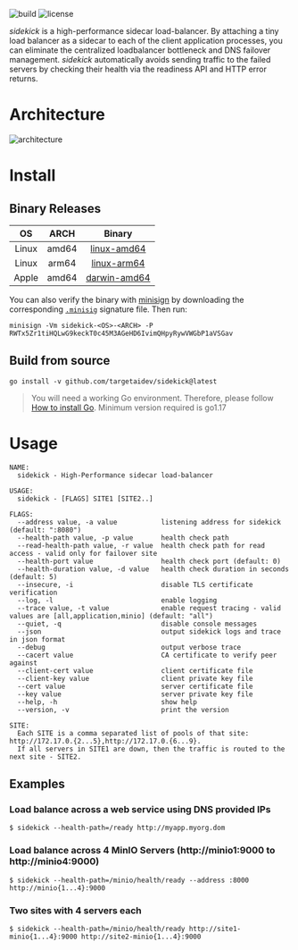 ![build](https://github.com/targetaidev/sidekick/workflows/CI/badge.svg) ![license](https://img.shields.io/badge/license-AGPL%20V3-blue)

*sidekick* is a high-performance sidecar load-balancer. By attaching a tiny load balancer as a sidecar to each of the client application processes, you can eliminate the centralized loadbalancer bottleneck and DNS failover management. *sidekick* automatically avoids sending traffic to the failed servers by checking their health via the readiness API and HTTP error returns.

# Architecture
![architecture](https://raw.githubusercontent.com/minio/sidekick/master/arch_sidekick.png)

# Install

## Binary Releases

| OS      | ARCH    | Binary                                                                                                 |
|:-------:|:-------:|:------------------------------------------------------------------------------------------------------:|
| Linux   | amd64   | [linux-amd64](https://github.com/minio/sidekick/releases/latest/download/sidekick-linux-amd64)         |
| Linux   | arm64   | [linux-arm64](https://github.com/minio/sidekick/releases/latest/download/sidekick-linux-arm64)         |
| Apple   | amd64   | [darwin-amd64](https://github.com/minio/sidekick/releases/latest/download/sidekick-darwin-amd64)       |

You can also verify the binary with [minisign](https://jedisct1.github.io/minisign/) by downloading the corresponding [`.minisig`](https://github.com/minio/sidekick/releases/latest) signature file. Then run:
```
minisign -Vm sidekick-<OS>-<ARCH> -P RWTx5Zr1tiHQLwG9keckT0c45M3AGeHD6IvimQHpyRywVWGbP1aVSGav
```

## Build from source

```
go install -v github.com/targetaidev/sidekick@latest
```

> You will need a working Go environment. Therefore, please follow [How to install Go](https://golang.org/doc/install).
> Minimum version required is go1.17

# Usage

```
NAME:
  sidekick - High-Performance sidecar load-balancer

USAGE:
  sidekick - [FLAGS] SITE1 [SITE2..]

FLAGS:
  --address value, -a value           listening address for sidekick (default: ":8080")
  --health-path value, -p value       health check path
  --read-health-path value, -r value  health check path for read access - valid only for failover site
  --health-port value                 health check port (default: 0)
  --health-duration value, -d value   health check duration in seconds (default: 5)
  --insecure, -i                      disable TLS certificate verification
  --log, -l                           enable logging
  --trace value, -t value             enable request tracing - valid values are [all,application,minio] (default: "all")
  --quiet, -q                         disable console messages
  --json                              output sidekick logs and trace in json format
  --debug                             output verbose trace
  --cacert value                      CA certificate to verify peer against
  --client-cert value                 client certificate file
  --client-key value                  client private key file
  --cert value                        server certificate file
  --key value                         server private key file
  --help, -h                          show help
  --version, -v                       print the version

SITE:
  Each SITE is a comma separated list of pools of that site: http://172.17.0.{2...5},http://172.17.0.{6...9}.
  If all servers in SITE1 are down, then the traffic is routed to the next site - SITE2.
```

## Examples

### Load balance across a web service using DNS provided IPs
```
$ sidekick --health-path=/ready http://myapp.myorg.dom
```

### Load balance across 4 MinIO Servers (http://minio1:9000 to http://minio4:9000)
```
$ sidekick --health-path=/minio/health/ready --address :8000 http://minio{1...4}:9000
```

### Two sites with 4 servers each
```
$ sidekick --health-path=/minio/health/ready http://site1-minio{1...4}:9000 http://site2-minio{1...4}:9000
```
